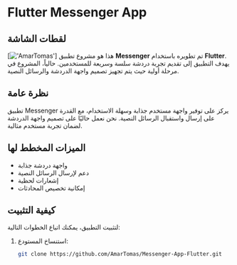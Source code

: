 # Flutter Messenger App
## لقطات الشاشة

[!['AmarTomas'](https://github.com/user-attachments/assets/939f8512-b821-4095-9d2b-67849b29ecc8)]
هذا هو مشروع تطبيق **Messenger** تم تطويره باستخدام **Flutter**. يهدف التطبيق إلى تقديم تجربة دردشة سلسة وسريعة للمستخدمين. حالياً، المشروع في مرحلة أولية حيث يتم تجهيز تصميم واجهة الدردشة والرسائل النصية.

## نظرة عامة

تطبيق Messenger يركز على توفير واجهة مستخدم جذابة وسهلة الاستخدام، مع القدرة على إرسال واستقبال الرسائل النصية. نحن نعمل حاليًا على تصميم واجهة الدردشة لضمان تجربة مستخدم مثالية.

## الميزات المخطط لها

- واجهة دردشة جذابة
- دعم لإرسال الرسائل النصية
- إشعارات لحظية
- إمكانية تخصيص المحادثات

## كيفية التثبيت

لتثبيت التطبيق، يمكنك اتباع الخطوات التالية:

1. استنساخ المستودع:
   ```bash
   git clone https://github.com/AmarTomas/Messenger-App-Flutter.git
